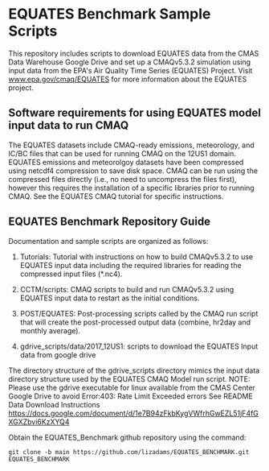 # EQUATES Benchmark Sample Scripts

This repository includes scripts to download EQUATES data from the CMAS Data Warehouse Google Drive and set up a CMAQv5.3.2 simulation using input data from the EPA's Air Quality Time Series (EQUATES) Project. Visit www.epa.gov/cmaq/EQUATES for more information about the EQUATES project. 

## Software requirements for using EQUATES model input data to run CMAQ
The EQUATES datasets include CMAQ-ready emissions, meteorology, and IC/BC files that can be used for running CMAQ on the 12US1 domain. 
EQUATES emissions and meteorolgoy datasets have been compressed using netcdf4 compression to save disk space. CMAQ can be run using the compressed files directly (i.e., no need to uncompress the files first), however this requires the installation of a specific libraries prior to running CMAQ.  See the EQUATES CMAQ tutorial for specific instructions. 


## EQUATES Benchmark Repository Guide
Documentation and sample scripts are organized as follows:
  1. Tutorials: Tutorial with instructions on how to build CMAQv5.3.2 to use EQUATES input data including the required libraries for reading the compressed input files (*.nc4).  
  
  2. CCTM/scripts: CMAQ scripts to build and run CMAQv5.3.2 using EQUATES input data to restart as the initial conditions.

  3. POST/EQUATES: Post-processing scripts called by the CMAQ run script that will create the post-processed output data (combine, hr2day and monthly average).

  4. gdrive_scripts/data/2017_12US1: scripts to download the EQUATES Input data from google drive

The directory structure of the gdrive_scripts directory mimics the input data directory structure used by the EQUATES CMAQ Model run script.
       NOTE: Please use the gdrive executable for linux available from the CMAS Center Google Drive to avoid Error:403: Rate Limit Exceeded errors
       See README Data Download Instructions https://docs.google.com/document/d/1e7B94zFkbKygVWfrhGwEZL51jF4fGXGXZbvi6KzXYQ4


  
  Obtain the EQUATES_Benchmark github repository using the command:


```
git clone -b main https://github.com/lizadams/EQUATES_BENCHMARK.git EQUATES_BENCHMARK
```
